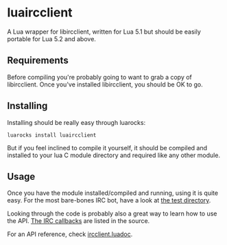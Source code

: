 # luaircclient

A Lua wrapper for libircclient, written for Lua 5.1 but should be easily portable for Lua 5.2 and above.

## Requirements

Before compiling you're probably going to want to grab a copy of libircclient.
Once you've installed libircclient, you should be OK to go.

## Installing

Installing should be really easy through luarocks:
```
luarocks install luaircclient
```

But if you feel inclined to compile it yourself, it should be compiled and installed to your lua C module directory and required like any other module.

## Usage

Once you have the module installed/compiled and running, using it is quite easy.
For the most bare-bones IRC bot, have a look at [the test directory](/test).

Looking through the code is probably also a great way to learn how to use the API.
[The IRC callbacks](https://github.com/DigiTechs/luaircclient/blob/master/src/irc.c#L22) are listed in the source.

For an API reference, check [ircclient.luadoc](doc/ircclient.luadoc). 
